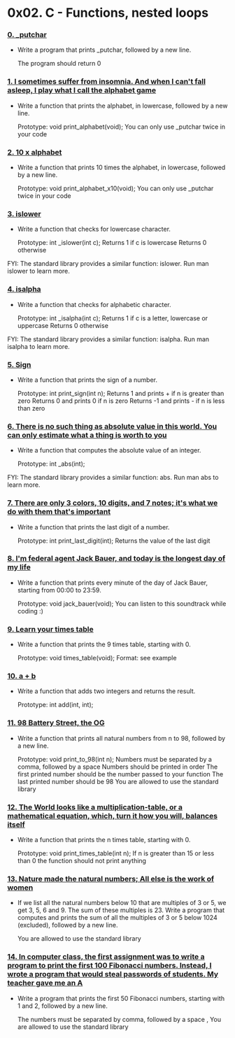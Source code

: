 # 0x02. C - Functions, nested loops

### [0. _putchar](./0-putchar.c)
  * Write a program that prints _putchar, followed by a new line.

    The program should return 0

### [1. I sometimes suffer from insomnia. And when I can't fall asleep, I play what I call the alphabet game](./1-alphabet.c)
  * Write a function that prints the alphabet, in lowercase, followed by a new line.

    Prototype: void print_alphabet(void);
    You can only use _putchar twice in your code

### [2. 10 x alphabet](./2-print_alphabet_x10.c)
  * Write a function that prints 10 times the alphabet, in lowercase, followed by a new line.

    Prototype: void print_alphabet_x10(void);
    You can only use _putchar twice in your code

### [3. islower](./3-islower.c)
  * Write a function that checks for lowercase character.

    Prototype: int _islower(int c);
    Returns 1 if c is lowercase
    Returns 0 otherwise

FYI: The standard library provides a similar function: islower. Run man islower to learn more.

### [4. isalpha](./4-isalpha.c)
  * Write a function that checks for alphabetic character.

    Prototype: int _isalpha(int c);
    Returns 1 if c is a letter, lowercase or uppercase
    Returns 0 otherwise

FYI: The standard library provides a similar function: isalpha. Run man isalpha to learn more.

### [5. Sign](./5-sign.c)
  * Write a function that prints the sign of a number.

    Prototype: int print_sign(int n);
    Returns 1 and prints + if n is greater than zero
    Returns 0 and prints 0 if n is zero
    Returns -1 and prints - if n is less than zero

### [6. There is no such thing as absolute value in this world. You can only estimate what a thing is worth to you](./6-abs.c)
  * Write a function that computes the absolute value of an integer.

    Prototype: int _abs(int);

FYI: The standard library provides a similar function: abs. Run man abs to learn more.

### [7. There are only 3 colors, 10 digits, and 7 notes; it's what we do with them that's important](./7-print_last_digit.c)
  * Write a function that prints the last digit of a number.

    Prototype: int print_last_digit(int);
    Returns the value of the last digit

### [8. I'm federal agent Jack Bauer, and today is the longest day of my life](./8-24_hours.c)
  * Write a function that prints every minute of the day of Jack Bauer, starting from 00:00 to 23:59.

    Prototype: void jack_bauer(void);
    You can listen to this soundtrack while coding :)

### [9. Learn your times table](./9-times_table.c)
  * Write a function that prints the 9 times table, starting with 0.

    Prototype: void times_table(void);
    Format: see example

### [10. a + b](./10-add.c)
  * Write a function that adds two integers and returns the result.

    Prototype: int add(int, int);

### [11. 98 Battery Street, the OG](./11-print_to_98.c)
  * Write a function that prints all natural numbers from n to 98, followed by a new line.

    Prototype: void print_to_98(int n);
    Numbers must be separated by a comma, followed by a space
    Numbers should be printed in order
    The first printed number should be the number passed to your function
    The last printed number should be 98
    You are allowed to use the standard library

### [12. The World looks like a multiplication-table, or a mathematical equation, which, turn it how you will, balances itself](./100-times_table.c)
  * Write a function that prints the n times table, starting with 0.

    Prototype: void print_times_table(int n);
    If n is greater than 15 or less than 0 the function should not print anything

### [13. Nature made the natural numbers; All else is the work of women](./101-natural.c)
  * If we list all the natural numbers below 10 that are multiples of 3 or 5, we get 3, 5, 6 and 9. The sum of these multiples is 23. Write a program that computes and prints the sum of all the multiples of 3 or 5 below 1024 (excluded), followed by a new line.

    You are allowed to use the standard library

### [14. In computer class, the first assignment was to write a program to print the first 100 Fibonacci numbers. Instead, I wrote a program that would steal passwords of students. My teacher gave me an A](./102-fibonacci.c)
  * Write a program that prints the first 50 Fibonacci numbers, starting with 1 and 2, followed by a new line.

    The numbers must be separated by comma, followed by a space , 
    You are allowed to use the standard library
